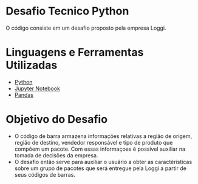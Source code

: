 # Desafio Tecnico Python

O código consiste em um desafio proposto pela empresa Loggi.

# Linguagens e Ferramentas Utilizadas

* [Python](https://docs.python.org/pt-br/3/tutorial/) 
* [Jupyter Notebook](https://jupyter.org/) 
* [Pandas](https://pypi.org/project/pandas/) 

# Objetivo do Desafio

* O código de barra armazena informações relativas a região de origem, região de destino, vendedor responsável e tipo de produto que compõem um pacote. Com essas informaçoes é possivel auxiliar na tomada de decisões da empresa.
* O desafio então serve para auxiliar o usuário a obter as caractéristicas sobre um grupo de pacotes que será entregue pela Loggi a partir de seus códigos de barras.
